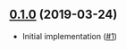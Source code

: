 ## [0.1.0] (2019-03-24)

- Initial implementation ([#1])

[0.1.0]: https://github.com/NeoBirth/accelerometer.rs/pull/2
[#1]: https://github.com/NeoBirth/accelerometer.rs/pull/1
